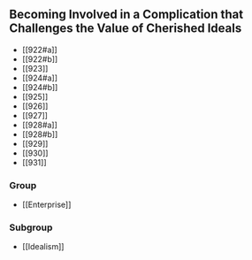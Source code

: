## Becoming Involved in a Complication that Challenges the Value of Cherished Ideals

- [[922#a]]
- [[922#b]]
- [[923]]
- [[924#a]]
- [[924#b]]
- [[925]]
- [[926]]
- [[927]]
- [[928#a]]
- [[928#b]]
- [[929]]
- [[930]]
- [[931]]

### Group
- [[Enterprise]]

### Subgroup
- [[Idealism]]

